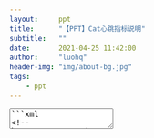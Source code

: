 ```yaml
---
layout:     ppt
title:      "【PPT】Cat心跳指标说明"
subtitle:   ""
date:       2021-04-25 11:42:00
author:     "luohq"
header-img: "img/about-bg.jpg"
tags:
    - ppt
---
```

<textarea data-template>
```xml
<!-- https://mvnrepository.com/artifact/com.dianping.cat/cat-client -->
<dependency>
    <groupId>com.dianping.cat</groupId>
    <artifactId>cat-client</artifactId>
    <version>3.0.0</version>
</dependency>
```

**注：**
以下的指标都是以1分钟为统计单位，且每分钟后都重新计数

--

![在这里插入图片描述](https://img-blog.csdnimg.cn/20210325110334799.png?x-oss-process=image/watermark,type_ZmFuZ3poZW5naGVpdGk,shadow_10,text_aHR0cHM6Ly9ibG9nLmNzZG4ubmV0L2x1bzE1MjQyMjA4MzEw,size_16,color_FFFFFF,t_70)

---

#### cat.status
![img](/img/in-post/cat-heartbeat/cat-status.png)
---

#### jvm.memory - 1
| 指标 | 说明      |
|:-------- | :-------|
![img](/img/in-post/cat-heartbeat/cat-jvm-1.png)
--

#### jvm.memory - 2
![img](/img/in-post/cat-heartbeat/cat-jvm-2.png)

---

#### jvm.gc
![img](/img/in-post/cat-heartbeat/cat-jvmgc.png)

---

#### jvm.thread - 1 
![img](/img/in-post/cat-heartbeat/cat-thread.png)

---

#### system.static
![img](/img/in-post/cat-heartbeat/cat-static.png)

---

### jvm.classingloading
![img](/img/in-post/cat-heartbeat/cat-class.png)
---

#### system.process
![img](/img/in-post/cat-heartbeat/cat-systemprocess.png)
---

#### http.status
![img](/img/in-post/cat-heartbeat/cat-http.png)
</textarea>